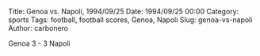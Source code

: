 Title: Genoa vs. Napoli, 1994/09/25
Date: 1994/09/25 00:00
Category: sports
Tags: football, football scores, Genoa, Napoli
Slug: genoa-vs-napoli
Author: carbonero


Genoa 3 - 3 Napoli
